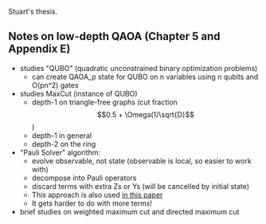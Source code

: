 Stuart's thesis.

## Notes on low-depth QAOA (Chapter 5 and Appendix E)
* studies "QUBO" (quadratic unconstrained binary optimization problems)
  * can create QAOA_p state for QUBO on n variables using n qubits and O(pn^2) gates
* studies MaxCut (instance of QUBO)
  * depth-1 on triangle-free graphs (cut fraction $$0.5 + \Omega(1/\sqrt{D}$$)
  * depth-1 in general
  * depth-2 on the ring
* "Pauli Solver" algorithm:
  * evolve observable, not state (observable is local, so easier to work with)
  * decompose into Pauli operators
  * discard terms with extra Zs or Ys (will be cancelled by initial state)
  * This approach is also used [in this paper](https://arxiv.wiki/abs/2101.05513)
  * It gets harder to do with more terms!
 * brief studies on weighted maximum cut and directed maximum cut
